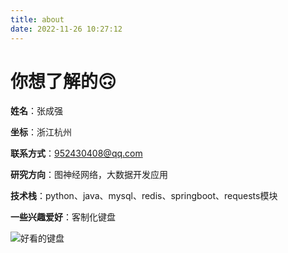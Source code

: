 ```yaml
---
title: about
date: 2022-11-26 10:27:12
---
```


# 你想了解的🙃

**姓名**：张成强

**坐标**：浙江杭州

**联系方式**：952430408@qq.com

**研究方向**：图神经网络，大数据开发应用

**技术栈**：python、java、mysql、redis、springboot、requests模块


**一些兴趣爱好**：客制化键盘

![好看的键盘](https://zcq-hexo.oss-cn-hangzhou.aliyuncs.com/img/keyboard.png)